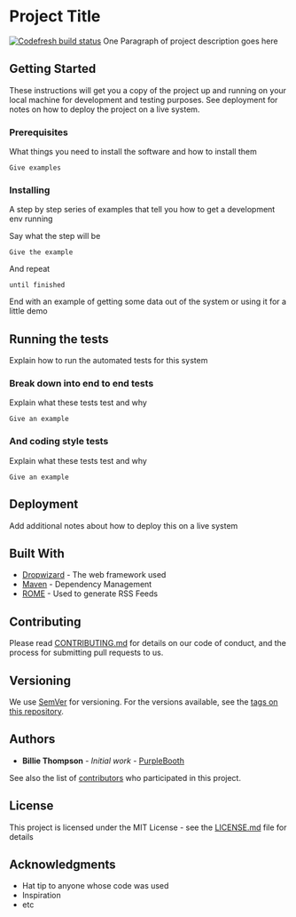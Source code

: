# Project Title

[![Codefresh build status]( https://g.codefresh.io/api/badges/pipeline/eleusinian/gtrummell%2Fgkube%2Fgkube?branch=master&key=eyJhbGciOiJIUzI1NiJ9.NWNhOTE0ODE5NmZlZGI2MDJhMjRmNTI2.7uKgLews_87JQx5YowpnjX4Vm9RYk-zOYhGk-vQGxFY&type=cf-2)]( https://g.codefresh.io/pipelines/gkube/builds?repoOwner=gtrummell&repoName=gkube&serviceName=gtrummell%2Fgkube&filter=trigger:build~Build;branch:master;pipeline:5ca94b6353c6dd1cdff9ccfc~gkube)
One Paragraph of project description goes here

## Getting Started

These instructions will get you a copy of the project up and running on your local machine for development and testing purposes. See deployment for notes on how to deploy the project on a live system.

### Prerequisites

What things you need to install the software and how to install them

```
Give examples
```

### Installing

A step by step series of examples that tell you how to get a development env running

Say what the step will be

```
Give the example
```

And repeat

```
until finished
```

End with an example of getting some data out of the system or using it for a little demo

## Running the tests

Explain how to run the automated tests for this system

### Break down into end to end tests

Explain what these tests test and why

```
Give an example
```

### And coding style tests

Explain what these tests test and why

```
Give an example
```

## Deployment

Add additional notes about how to deploy this on a live system

## Built With

* [Dropwizard](http://www.dropwizard.io/1.0.2/docs/) - The web framework used
* [Maven](https://maven.apache.org/) - Dependency Management
* [ROME](https://rometools.github.io/rome/) - Used to generate RSS Feeds

## Contributing

Please read [CONTRIBUTING.md](https://gist.github.com/PurpleBooth/b24679402957c63ec426) for details on our code of conduct, and the process for submitting pull requests to us.

## Versioning

We use [SemVer](http://semver.org/) for versioning. For the versions available, see the [tags on this repository](https://github.com/your/project/tags). 

## Authors

* **Billie Thompson** - *Initial work* - [PurpleBooth](https://github.com/PurpleBooth)

See also the list of [contributors](https://github.com/your/project/contributors) who participated in this project.

## License

This project is licensed under the MIT License - see the [LICENSE.md](LICENSE.md) file for details

## Acknowledgments

* Hat tip to anyone whose code was used
* Inspiration
* etc

